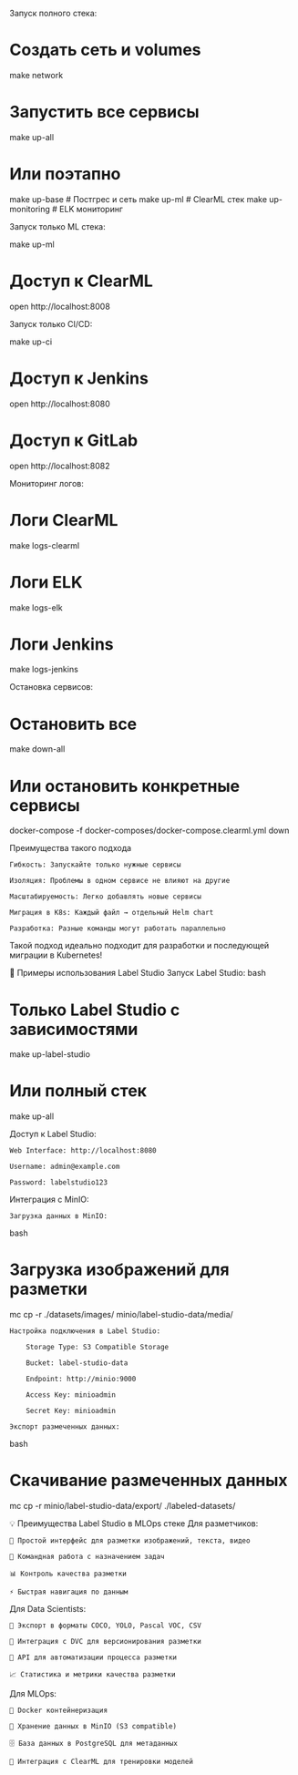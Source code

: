 Запуск полного стека:

# Создать сеть и volumes
make network

# Запустить все сервисы
make up-all

# Или поэтапно
make up-base      # Постгрес и сеть
make up-ml        # ClearML стек
make up-monitoring # ELK мониторинг



Запуск только ML стека:

make up-ml

# Доступ к ClearML
open http://localhost:8008




Запуск только CI/CD:

make up-ci

# Доступ к Jenkins
open http://localhost:8080

# Доступ к GitLab
open http://localhost:8082


Мониторинг логов:

# Логи ClearML
make logs-clearml

# Логи ELK
make logs-elk

# Логи Jenkins
make logs-jenkins


Остановка сервисов:

# Остановить все
make down-all

# Или остановить конкретные сервисы
docker-compose -f docker-composes/docker-compose.clearml.yml down


Преимущества такого подхода

    Гибкость: Запускайте только нужные сервисы

    Изоляция: Проблемы в одном сервисе не влияют на другие

    Масштабируемость: Легко добавлять новые сервисы

    Миграция в K8s: Каждый файл → отдельный Helm chart

    Разработка: Разные команды могут работать параллельно

Такой подход идеально подходит для разработки и последующей миграции в Kubernetes!


🚀 Примеры использования Label Studio
Запуск Label Studio:
bash

# Только Label Studio с зависимостями
make up-label-studio

# Или полный стек
make up-all

Доступ к Label Studio:

    Web Interface: http://localhost:8080

    Username: admin@example.com

    Password: labelstudio123

Интеграция с MinIO:

    Загрузка данных в MinIO:

bash

# Загрузка изображений для разметки
mc cp -r ./datasets/images/ minio/label-studio-data/media/

    Настройка подключения в Label Studio:

        Storage Type: S3 Compatible Storage

        Bucket: label-studio-data

        Endpoint: http://minio:9000

        Access Key: minioadmin

        Secret Key: minioadmin

    Экспорт размеченных данных:

bash

# Скачивание размеченных данных
mc cp -r minio/label-studio-data/export/ ./labeled-datasets/

💡 Преимущества Label Studio в MLOps стеке
Для разметчиков:

    🎯 Простой интерфейс для разметки изображений, текста, видео

    👥 Командная работа с назначением задач

    📊 Контроль качества разметки

    ⚡ Быстрая навигация по данным

Для Data Scientists:

    🔄 Экспорт в форматы COCO, YOLO, Pascal VOC, CSV

    📝 Интеграция с DVC для версионирования разметки

    🚀 API для автоматизации процесса разметки

    📈 Статистика и метрики качества разметки

Для MLOps:

    🐳 Docker контейнеризация

    💾 Хранение данных в MinIO (S3 compatible)

    🗄️ База данных в PostgreSQL для метаданных

    🔗 Интеграция с ClearML для тренировки моделей



